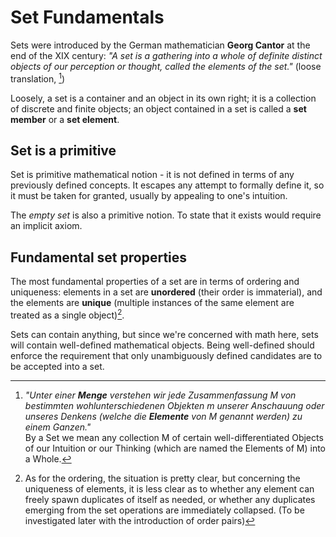 # Set Fundamentals


Sets were introduced by the German mathematician **Georg Cantor** at the end of the XIX century: _"A set is a gathering into a whole of definite distinct objects of our perception or thought, called the elements of the set."_ (loose translation, [^1])

Loosely, a set is a container and an object in its own right; it is a collection of discrete and finite objects; an object contained in a set is called a **set member** or a **set element**.

## Set is a primitive
Set is primitive mathematical notion - it is not defined in terms of any previously defined concepts. It escapes any attempt to formally define it, so it must be taken for granted, usually by appealing to one's intuition.

The *empty set* is also a primitive notion. To state that it exists would require an implicit axiom.

## Fundamental set properties
The most fundamental properties of a set are in terms of ordering and uniqueness: elements in a set are **unordered** (their order is immaterial), and the elements are **unique** (multiple instances of the same element are treated as a single object)[^2].

Sets can contain anything, but since we're concerned with math here, sets will contain well-defined mathematical objects. Being well-defined should enforce the requirement that only unambiguously defined candidates are to be accepted into a set.





[^1]: _"Unter einer **Menge** verstehen wir jede Zusammenfassung *M* von bestimmten wohlunterschiedenen Objekten *m* unserer Anschauung oder unseres Denkens (welche die **Elemente** von *M* genannt werden) zu einem Ganzen."_   
By a Set we mean any collection M of certain well-differentiated Objects of our Intuition or our Thinking (which are named the Elements of M) into a Whole.

[^2]: As for the ordering, the situation is pretty clear, but concerning the uniqueness of elements, it is less clear as to whether any element can freely spawn duplicates of itself as needed, or whether any duplicates emerging from the set operations are immediately collapsed. (To be investigated later with the introduction of order pairs)
